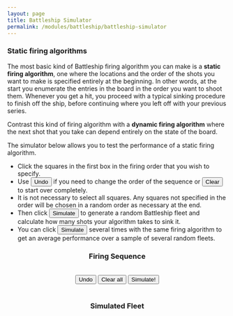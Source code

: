 ```yaml
---
layout: page
title: Battleship Simulator
permalink: /modules/battleship/battleship-simulator
---
```



<head>
<meta charset='utf-8'>
<link rel="stylesheet" href="battle-simulator.css">
</head>


### Static firing algorithms

The most basic kind of Battleship firing algorithm you can make is a **static firing algorithm**, one where the locations and the order of the shots you want to make is specified entirely at the beginning.  In other words, at the start you enumerate the entries in the board in the order you want to shoot them.  Whenever you get a hit, you proceed with a typical sinking procedure to finish off the ship, before continuing where you left off with your previous series.

Contrast this kind of firing algorithm with a **dynamic firing algorithm** where the next shot that you take can depend entirely on the state of the board.

The simulator below allows you to test the performance of a static firing algorithm.  
* Click the squares in the first box in the firing order that you wish to specify.
* Use <button class="button-85">Undo</button> if you need to change the order of the sequence or <button class="button-85">Clear</button> to start over completely.
* It is not necessary to select all squares.  Any squares not specified in the order will be chosen in a random order as necessary at the end.
* Then click <button class="button-85">Simulate</button> to generate a random Battleship fleet and calculate how many shots your algorithm takes to sink it.
* You can click <button class="button-85">Simulate</button> several times with the same firing algorithm to get an average performance over a sample of several random fleets.


<body>


<center>
<h3>Firing Sequence</h3>
<div id="firing-order">
</div>
</center>

<br/>
<center>
<button id='undo' class="button-85" role="button">Undo</button>
<button id='clear' class="button-85" role="button">Clear all</button>
<button id='simulate' class="button-85" role="button">Simulate!</button>
</center>

<br/>
<center>
<h3>Simulated Fleet</h3>
<div id="battleship-fleet">
</div>
</center>

<center>
<p id="statistics">
</p>
</center>




<script src='battle-simulator.js'></script>
</body>


